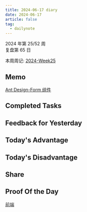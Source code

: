 ```yaml
---
title: 2024-06-17 diary
date: 2024-06-17
article: false
tag:
  - dailynote
---
```

  
2024 年第 25/52 周  
复盘第 65 日

本周周记: [2024-Week25](2024-Week25)

## Memo
[Ant Design-Form 组件](../../04%20Coding%20&%20Tech/07%20Frontend/Form/Ant%20Design-Form%20组件)

## Completed Tasks

## Feedback for Yesterday

## Today's Advantage

## Today's Disadvantage

## Share

## Proof Of the Day
[前端](前端)
